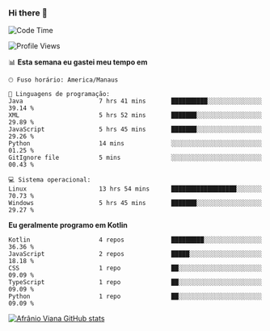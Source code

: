 ### Hi there 👋

<!--
**afranio-viana/afranio-viana** is a ✨ _special_ ✨ repository because its `README.md` (this file) appears on your GitHub profile.

Here are some ideas to get you started:

- 🔭 I’m currently working on ...
- 🌱 I’m currently learning ...
- 👯 I’m looking to collaborate on ...
- 🤔 I’m looking for help with ...
- 💬 Ask me about ...
- 📫 How to reach me: ...
- 😄 Pronouns: ...
- ⚡ Fun fact: ...
-->
<!--START_SECTION:waka-->
![Code Time](http://img.shields.io/badge/Code%20Time-113%20hrs%2058%20mins-blue)

![Profile Views](http://img.shields.io/badge/Visualizac%C3%B5es%20do%20perfil-3-blue)

📊 **Esta semana eu gastei meu tempo em** 

```text
🕑︎ Fuso horário: America/Manaus

💬 Linguagens de programação: 
Java                     7 hrs 41 mins       ██████████░░░░░░░░░░░░░░░   39.14 % 
XML                      5 hrs 52 mins       ███████░░░░░░░░░░░░░░░░░░   29.89 % 
JavaScript               5 hrs 45 mins       ███████░░░░░░░░░░░░░░░░░░   29.26 % 
Python                   14 mins             ░░░░░░░░░░░░░░░░░░░░░░░░░   01.25 % 
GitIgnore file           5 mins              ░░░░░░░░░░░░░░░░░░░░░░░░░   00.43 % 

💻 Sistema operacional: 
Linux                    13 hrs 54 mins      ██████████████████░░░░░░░   70.73 % 
Windows                  5 hrs 45 mins       ███████░░░░░░░░░░░░░░░░░░   29.27 % 
```

**Eu geralmente programo em Kotlin** 

```text
Kotlin                   4 repos             █████████░░░░░░░░░░░░░░░░   36.36 % 
JavaScript               2 repos             █████░░░░░░░░░░░░░░░░░░░░   18.18 % 
CSS                      1 repo              ██░░░░░░░░░░░░░░░░░░░░░░░   09.09 % 
TypeScript               1 repo              ██░░░░░░░░░░░░░░░░░░░░░░░   09.09 % 
Python                   1 repo              ██░░░░░░░░░░░░░░░░░░░░░░░   09.09 % 
```




<!--END_SECTION:waka-->
[![Afrânio Viana GitHub stats](https://github-readme-stats.vercel.app/api?username=afranio-viana)](https://github.com/anuraghazra/github-readme-stats)
